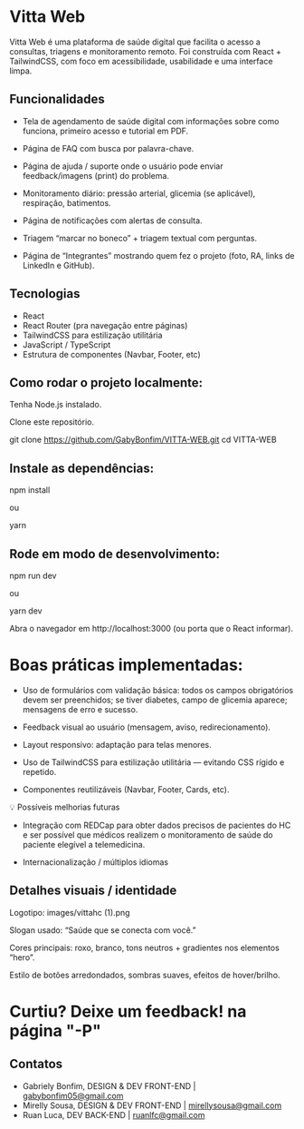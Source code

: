 # Vitta Web 

Vitta Web é uma plataforma de saúde digital que facilita o acesso a consultas, triagens e monitoramento remoto. Foi construída com React + TailwindCSS, com foco em acessibilidade, usabilidade e uma interface limpa.

## Funcionalidades

- Tela de agendamento de saúde digital com informações sobre como funciona, primeiro acesso e tutorial em PDF.

- Página de FAQ com busca por palavra-chave.

- Página de ajuda / suporte onde o usuário pode enviar feedback/imagens (print) do problema.

- Monitoramento diário: pressão arterial, glicemia (se aplicável), respiração, batimentos.

- Página de notificações com alertas de consulta.

- Triagem “marcar no boneco” + triagem textual com perguntas.

- Página de “Integrantes” mostrando quem fez o projeto (foto, RA, links de LinkedIn e GitHub).

## Tecnologias

 - React
 - React Router (pra navegação entre páginas)
 - TailwindCSS para estilização utilitária
 - JavaScript / TypeScript
 - Estrutura de componentes (Navbar, Footer, etc)

## Como rodar o projeto localmente:

Tenha Node.js instalado.

Clone este repositório.

git clone <https://github.com/GabyBonfim/VITTA-WEB.git>
cd VITTA-WEB


## Instale as dependências:

npm install

ou

yarn


## Rode em modo de desenvolvimento:

npm run dev

ou

yarn dev


Abra o navegador em http://localhost:3000 (ou porta que o React informar).

# Boas práticas implementadas: 

- Uso de formulários com validação básica: todos os campos obrigatórios devem ser preenchidos; se tiver diabetes, campo de glicemia aparece; mensagens de erro e sucesso.

- Feedback visual ao usuário (mensagem, aviso, redirecionamento).

- Layout responsivo: adaptação para telas menores.

- Uso de TailwindCSS para estilização utilitária — evitando CSS rígido e repetido.

- Componentes reutilizáveis (Navbar, Footer, Cards, etc).

💡 Possíveis melhorias futuras

- Integração com REDCap para obter dados precisos de pacientes do HC e ser possível que médicos realizem o monitoramento de saúde do paciente elegível a telemedicina.

- Internacionalização / múltiplos idiomas

## Detalhes visuais / identidade

Logotipo: images/vittahc (1).png

Slogan usado: “Saúde que se conecta com você.”

Cores principais: roxo, branco, tons neutros + gradientes nos elementos “hero”.

Estilo de botões arredondados, sombras suaves, efeitos de hover/brilho.

# Curtiu? Deixe um feedback! na página "-P"

## Contatos

- Gabriely Bonfim, DESIGN & DEV FRONT-END | gabybonfim05@gmail.com
- Mirelly Sousa, DESIGN & DEV FRONT-END | mirellysousa@gmail.com
- Ruan Luca, DEV BACK-END | ruanlfc@gmail.com


